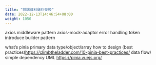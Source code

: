 ```yaml
---
title: "前端資料儲存交換"
date: 2022-12-13T14:46:54+08:00
weight: 1050
---
```


axios
middleware pattern 
axios-mock-adaptor
error handling
token
introduce builder pattern

what’s pinia
primary data type/object/array
how to design (best practices)https://climbtheladder.com/10-pinia-best-practices/
data flow/ simple dependency UML
https://pinia.vuejs.org/
